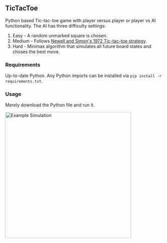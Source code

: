 ## TicTacToe

Python based Tic-tac-toe game with player versus player or player vs AI functionality. The AI has three difficulty settings:
1. Easy - A random unmarked square is chosen.
2. Medium - Follows [Newell and Simon's 1972 Tic-tac-toe strategy](https://en.wikipedia.org/wiki/Tic-tac-toe).
3. Hard - Minimax algorithm that simulates all future board states and choses the best move.

### Requirements

Up-to-date Python. Any Python imports can be installed via ```pip install -r requirements.txt```.

### Usage

Merely download the Python file and run it.

<div style="display: flex; align-items: center;">
  <img src="https://github.com/JoeFaroh/Tic-tac-toe/blob/main/ExampleSimulation.gif"
       height="400" width="400" alt="Example Simulation">
</div>
